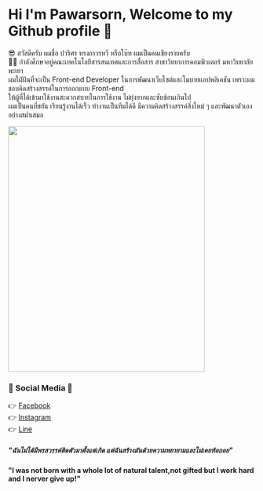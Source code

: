 # Hi I'm Pawarsorn, Welcome to my Github profile 👋
 :sunglasses: สวัสดีครับ ผมชื่อ ปวริศร ทรงถาวรทวี หรือโบ๊ท ผมเป็นคนเชียงรายครับ <br>
 :man_student: กำลังศึกษาอยู่คณะเทคโนโลยีสารสนเทศและการสื่อสาร สาขาวิทยาการคอมพิวเตอร์ มหาวิทยาลัยพะเยา <br>
 ผมใฝ่ฝันที่จะเป็น Front-end Developer ในการพัฒนาเว็บไซต์และโมบายแอปพลิเคชัน เพราะผมชอบคิดสร้างสรรค์ในการออกแบบ Front-end <br> 
 ให้ผู้ที่ได้เข้ามาใช้งานสะดวกสบายในการใช้งาน ไม่ยุ่งยากและซับซ้อนเกินไป <br>
 ผมเป็นคนที่ขยัน เรียนรู้งานได้เร็ว ทำงานเป็นทีมได้ดี มีความคิดสร้างสรรค์สิ่งใหม่ ๆ และพัฒนาตัวเองอย่างสม่ำเสมอ <br>
 
 <a href="https://filezeed.s3.us-west-1.wasabisys.com/aTPqrxCrES.jpg"><img src="https://filezeed.s3.us-west-1.wasabisys.com/aTPqrxCrES.jpg" align="center" height="500" width="400" ></a>
 
 ### :blue_heart: Social Media :blue_heart:
 :point_right: [Facebook](https://web.facebook.com/boat.pawarison.57270) <br>
 :point_right: [Instagram](https://www.instagram.com/boat_pawarisorn/) <br>
 :point_right: [Line](https://line.me/ti/p/8HkfusTOhn) <br>
 
 
 
 ##### "ฉันไม่ได้มีพรสวรรค์ติดตัวมาตั้งแต่เกิด แต่ฉันสร้างมันด้วยความพยายามและไม่เคยท้อถอย"
 #### "I was not born with a whole lot of natural talent,not gifted but I work hard and I nerver give up!"
 
 
<!--
**BoatPawarisorn25/BoatPawarisorn25** is a ✨ _special_ ✨ repository because its `README.md` (this file) appears on your GitHub profile.

Here are some ideas to get you started:

- 🔭 I’m currently working on ...
- 🌱 I’m currently learning ...
- 👯 I’m looking to collaborate on ...
- 🤔 I’m looking for help with ...
- 💬 Ask me about ...
- 📫 How to reach me: ...
- 😄 Pronouns: ...
- ⚡ Fun fact: ...
-->
